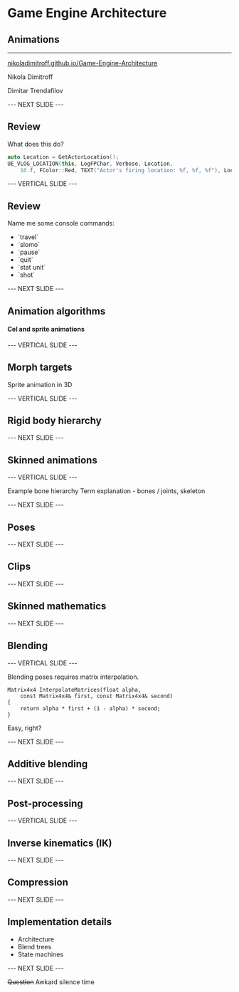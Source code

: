 # Game Engine Architecture

## Animations

---------------------
[nikoladimitroff.github.io/Game-Engine-Architecture](http://nikoladimitroff.github.io/Game-Engine-Architecture)

Nikola Dimitroff
<a href="mailto:nikola@dimitroff.bg"><i class="fa fa-envelope-o"></i></a>
<a href="https://github.com/nikoladimitroff"><i class="fa fa-github"></i></a>
<a href="https://dimitroff.bg"><i class="fa fa-rss"></i></a>

Dimitar Trendafilov
<a href="mailto:dimitar@coherent-labs.com"><i class="fa fa-envelope-o"></i></a>
<a href="https://github.com/dimitarcl"><i class="fa fa-github"></i></a>

--- NEXT SLIDE ---

## Review

What does this do?

```cpp
auto Location = GetActorLocation();
UE_VLOG_LOCATION(this, LogFPChar, Verbose, Location,
    10.f, FColor::Red, TEXT("Actor's firing location: %f, %f, %f"), Location.X, Location.Y, Location.Z);
```

--- VERTICAL SLIDE ---

## Review

Name me some console commands:

* <!-- .element class="fragment" data-fragment-index="0" --> `travel`
* <!-- .element class="fragment" data-fragment-index="0" --> `slomo`
* <!-- .element class="fragment" data-fragment-index="0" --> `pause`
* <!-- .element class="fragment" data-fragment-index="0" --> `quit`
* <!-- .element class="fragment" data-fragment-index="0" --> `stat unit`
* <!-- .element class="fragment" data-fragment-index="0" --> `shot`

--- NEXT SLIDE ---

## Animation algorithms
#### Cel and sprite animations



--- VERTICAL SLIDE ---

## Morph targets

Sprite animation in 3D


--- VERTICAL SLIDE ---

## Rigid body hierarchy

--- NEXT SLIDE ---

## Skinned animations

--- VERTICAL SLIDE ---

Example bone hierarchy
Term explanation - bones / joints, skeleton

--- NEXT SLIDE ---

## Poses

--- NEXT SLIDE ---

## Clips

--- NEXT SLIDE ---

## Skinned mathematics

--- NEXT SLIDE ---

## Blending

--- VERTICAL SLIDE ---

Blending poses requires matrix interpolation.

```
Matrix4x4 InterpolateMatrices(float alpha,
    const Matrix4x4& first, const Matrix4x4& second)
{
    return alpha * first + (1 - alpha) * second;
}
```
Easy, right?

--- NEXT SLIDE ---

## Additive blending

--- NEXT SLIDE ---

## Post-processing

--- VERTICAL SLIDE ---

## Inverse kinematics (IK)

--- NEXT SLIDE ---

## Compression

--- NEXT SLIDE ---

## Implementation details

* Architecture
* Blend trees
* State machines

--- NEXT SLIDE ---

~~Question~~ Awkard silence time
